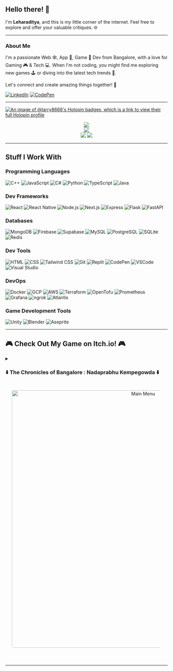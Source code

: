 ## Hello there! 👋

I'm **Leharaditya**, and this is my little corner of the internet. Feel free to explore and offer your valuable critiques. 🌐

<hr/>

### About Me

I'm a passionate Web 🕸️, App 📱, Game 👾 Dev from Bangalore, with a love for Gaming 🎮 & Tech 💻. When I'm not coding, you might find me exploring new games 🕹️ or diving into the latest tech trends 🌟.

Let's connect and create amazing things together! 🚀

[![LinkedIn](https://img.shields.io/badge/LinkedIn-leharaditya-0077B5?style=for-the-badge&logo=linkedin)](https://www.linkedin.com/in/leharaditya-k-892077252/)
[![CodePen](https://img.shields.io/badge/CodePen-larry8668-000000?style=for-the-badge&logo=codepen)](https://codepen.io/Larry8668)

<hr/>

[![An image of @larry8668's Holopin badges, which is a link to view their full Holopin profile](https://holopin.me/larry8668)](https://holopin.io/@larry8668)

<div align="center">
  <img src="http://github-profile-summary-cards.vercel.app/api/cards/profile-details?username=larry8668&theme=solarized_dark" />
</div>
<div align="center">
  <img src="https://github-readme-streak-stats.herokuapp.com/?user=larry8668&theme=solarized-dark&hide_border=true" />
</div>
<div align="center">
  <img src="http://github-profile-summary-cards.vercel.app/api/cards/stats?username=larry8668&theme=solarized_dark" />
  <img src="http://github-profile-summary-cards.vercel.app/api/cards/productive-time?username=larry8668&theme=solarized_dark&utcOffset=8" />
</div>

<hr/>

## Stuff I Work With

### Programming Languages
![C++](https://img.shields.io/badge/C%2B%2B-00599C?style=for-the-badge&logo=c%2B%2B) ![JavaScript](https://img.shields.io/badge/JavaScript-F7DF1E?style=for-the-badge&logo=javascript&logoColor=black) ![C#](https://img.shields.io/badge/C%23-239120?style=for-the-badge&logo=c-sharp&logoColor=white) ![Python](https://img.shields.io/badge/Python-3776AB?style=for-the-badge&logo=python&logoColor=white) ![TypeScript](https://img.shields.io/badge/TypeScript-007ACC?style=for-the-badge&logo=typescript&logoColor=white) ![Java](https://img.shields.io/badge/Java-007396?style=for-the-badge&logo=java&logoColor=white) 

### Dev Frameworks
![React](https://img.shields.io/badge/React-61DAFB?style=for-the-badge&logo=react&logoColor=white) ![React Native](https://img.shields.io/badge/React_Native-0088CC?style=for-the-badge&logo=react&logoColor=white) ![Node.js](https://img.shields.io/badge/Node.js-8CC84B?style=for-the-badge&logo=node.js&logoColor=white) ![Next.js](https://img.shields.io/badge/Next.js-000000?style=for-the-badge&logo=next.js&logoColor=white) ![Express](https://img.shields.io/badge/Express-000000?style=for-the-badge&logo=express&logoColor=white) ![Flask](https://img.shields.io/badge/Flask-000000?style=for-the-badge&logo=flask&logoColor=white) ![FastAPI](https://img.shields.io/badge/FastAPI-005571?style=for-the-badge&logo=fastapi&logoColor=white)

### Databases
![MongoDB](https://img.shields.io/badge/MongoDB-47A248?style=for-the-badge&logo=mongodb&logoColor=white) ![Firebase](https://img.shields.io/badge/Firebase-FFCA28?style=for-the-badge&logo=firebase&logoColor=black) ![Supabase](https://img.shields.io/badge/Supabase-3ECF8E?style=for-the-badge&logo=supabase&logoColor=white) ![MySQL](https://img.shields.io/badge/MySQL-4479A1?style=for-the-badge&logo=mysql&logoColor=white) ![PostgreSQL](https://img.shields.io/badge/PostgreSQL-4169E1?style=for-the-badge&logo=postgresql&logoColor=white) ![SQLite](https://img.shields.io/badge/SQLite-003B57?style=for-the-badge&logo=sqlite) ![Redis](https://img.shields.io/badge/Redis-DC382D?style=for-the-badge&logo=redis&logoColor=white)

### Dev Tools
![HTML](https://img.shields.io/badge/HTML-E34F26?style=for-the-badge&logo=html5&logoColor=white) ![CSS](https://img.shields.io/badge/CSS-1572B6?style=for-the-badge&logo=css3&logoColor=white) ![Tailwind CSS](https://img.shields.io/badge/Tailwind_CSS-38B2AC?style=for-the-badge&logo=tailwind-css&logoColor=white) ![Git](https://img.shields.io/badge/Git-F05032?style=for-the-badge&logo=git&logoColor=white) ![Replit](https://img.shields.io/badge/Replit-667881?style=for-the-badge&logo=replit) ![CodePen](https://img.shields.io/badge/CodePen-000000?style=for-the-badge&logo=codepen&logoColor=white) ![VSCode](https://img.shields.io/badge/Visual_Studio_Code-007ACC?style=for-the-badge&logo=visual-studio-code&logoColor=white) ![Visual Studio](https://img.shields.io/badge/Visual_Studio-5C2D91?style=for-the-badge&logo=visual-studio&logoColor=white)

### DevOps
![Docker](https://img.shields.io/badge/Docker-2496ED?style=for-the-badge&logo=docker&logoColor=white) ![GCP](https://img.shields.io/badge/GCP-4285F4?style=for-the-badge&logo=google-cloud&logoColor=white) ![AWS](https://img.shields.io/badge/AWS-232F3E?style=for-the-badge&logo=amazon-aws&logoColor=white) ![Terraform](https://img.shields.io/badge/Terraform-7B42BC?style=for-the-badge&logo=terraform&logoColor=white) ![OpenTofu](https://img.shields.io/badge/OpenTofu-7933FF?style=for-the-badge&logo=opentofu&logoColor=white) ![Prometheus](https://img.shields.io/badge/Prometheus-E6522C?style=for-the-badge&logo=prometheus&logoColor=white) ![Grafana](https://img.shields.io/badge/Grafana-F46800?style=for-the-badge&logo=grafana&logoColor=white)  ![ngrok](https://img.shields.io/badge/ngrok-00C78C?style=for-the-badge&logo=ngrok&logoColor=white)  ![Atlantis](https://img.shields.io/badge/Atlantis-000000?style=for-the-badge&logo=atlantis&logoColor=white)

### Game Development Tools
![Unity](https://img.shields.io/badge/Unity-000000?style=for-the-badge&logo=unity) ![Blender](https://img.shields.io/badge/Blender-F5792A?style=for-the-badge&logo=blender&logoColor=white) ![Aseprite](https://img.shields.io/badge/Aseprite-3A2A2A?style=for-the-badge&logo=aseprite&logoColor=white)

<hr/>



## 🎮 Check Out My Game on Itch.io! 🎮

<details>
  <summary>
    <h3> ⬇️ The Chronicles of Bangalore : Nadaprabhu Kempegowda ⬇️ </h3>
  <div align="center" style="margin: 20px 20px;">
        <img src="https://github.com/user-attachments/assets/761df20e-60ab-428c-81b2-03382af1ed93" alt="Main Menu" style="width: 800px; margin: 20px 0; border-radius: 5px;">
    </div>
  </summary>

  ### Download Now!
  👉 [Click here to download - **The Chronicles of Bangalore : Nadaprabhu Kempegowda** on itch.io!](https://rahul4right.itch.io/the-chronicles-of-bangalore)
  
  ### About the Game
  
  **Experience Bangalore through the eyes of its founder, Kempegowda!** 
  
  Step into the shoes of Kempegowda, the visionary founder of Bangalore, and embark on an immersive journey through the bustling city he brought to life. In this game, you’ll traverse historic landmarks, vibrant markets, and dynamic neighborhoods, all while experiencing the daily life and challenges of 16th-century Bangalore.
  
  As you explore, you'll encounter the triumphs and trials of city-building, gaining insight into the diverse traditions and rich history that shaped modern Bangalore. The game features immersive sound design that enhances the atmosphere, along with fun mini-games that add an engaging layer to the experience. 
  
  This unique blend of historical exploration, adventure gameplay, and interactive storytelling provides a profound connection to the city’s origins, culture, and enduring legacy, all wrapped in a compelling narrative.
  
  - **Genre**: Adventure, Puzzle, Narrative
  - **Platforms**: Android
  
  ### Screenshots
  
  <div align="center">
      <img src="https://github.com/user-attachments/assets/28540bc5-326f-4a03-876a-1001170e7337" alt="Map" style="width: 500px; margin: 10px 0; border-radius: 5px;">
  </div>
  <br />
  <div align="center">
      <img src="https://github.com/user-attachments/assets/3c402e8b-4eff-4c2e-a979-1c562cfb3e23" alt="Narrative" style="width: 500px; margin: 10px 0; border-radius: 5px;">
  </div>
  
  <br />
  
  Feel free to leave feedback or share your thoughts! Your support means a lot to me. Thank you! 🙌

</details>

---
